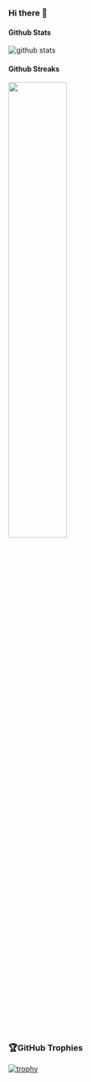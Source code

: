 ### Hi there 👋

#### Github Stats
<img src="https://github-readme-stats-phi-green.vercel.app/api?username=yoshi-maruyama&show_icons=true&count_private=tru&include_all_commits=true" alt="github stats" />

#### Github Streaks
<img src="https://github-readme-streak-stats.herokuapp.com/?user=yoshi-maruyama" width="48%" >

### 🏆GitHub Trophies
[![trophy](https://github-profile-trophy.vercel.app/?username=yoshi-maruyama&theme=flat)](https://github.com/ryo-ma/github-profile-trophy)

<!--
**yoshi-maruyama/yoshi-maruyama** is a ✨ _special_ ✨ repository because its `README.md` (this file) appears on your GitHub profile.

Here are some ideas to get you started:

- 🔭 I’m currently working on ...
- 🌱 I’m currently learning ...
- 👯 I’m looking to collaborate on ...
- 🤔 I’m looking for help with ...
- 💬 Ask me about ...
- 📫 How to reach me: ...
- 😄 Pronouns: ...
- ⚡ Fun fact: ...
-->
